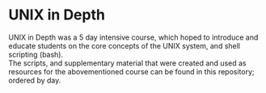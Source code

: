 # UNIX in Depth
UNIX in Depth was a 5 day intensive course, which hoped to introduce and educate students on the core concepts of the UNIX system, and shell scripting (bash). <br>
The scripts, and supplementary material that were created and used as resources for the abovementioned course can be found in this repository; ordered by day.